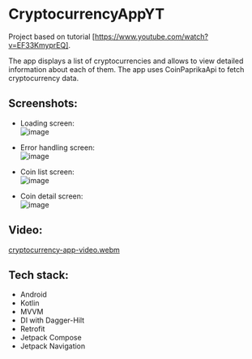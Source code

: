 # CryptocurrencyAppYT

Project based on tutorial [https://www.youtube.com/watch?v=EF33KmyprEQ].

The app displays a list of cryptocurrencies and allows to view detailed information about each of them.
The app uses CoinPaprikaApi to fetch cryptocurrency data.

## Screenshots:
- Loading screen: <br />
![image](https://github.com/MatLeg25/CryptocurrencyAppYT/assets/70913892/e63a5d4f-5083-4c3e-883a-ccdfdf785f2f)


- Error handling screen: <br />
![image](https://github.com/MatLeg25/CryptocurrencyAppYT/assets/70913892/085e8a75-8f26-4796-9fa1-f40d231fed8e)


- Coin list screen: <br />
![image](https://github.com/MatLeg25/CryptocurrencyAppYT/assets/70913892/2874779c-044e-4856-bf42-55c3e4ade98f)


- Coin detail screen: <br />
![image](https://github.com/MatLeg25/CryptocurrencyAppYT/assets/70913892/17af196f-ab10-4d99-8bfb-ad03e998f0a7)



## Video:
[cryptocurrency-app-video.webm](https://github.com/MatLeg25/CryptocurrencyAppYT/assets/70913892/e09bfa14-ed1c-4f09-80d0-7b573e3a68a1)

## Tech stack:
- Android
- Kotlin
- MVVM
- DI with Dagger-Hilt
- Retrofit
- Jetpack Compose
- Jetpack Navigation
